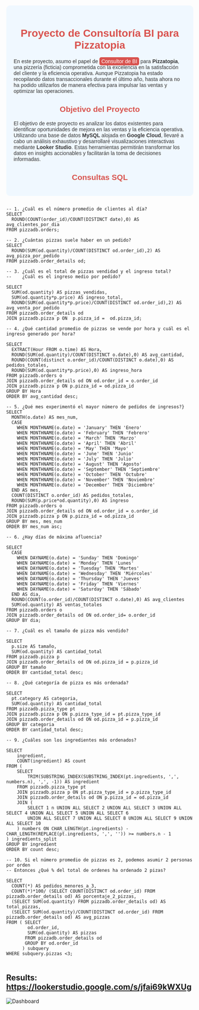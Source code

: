 
<div style="background-color: #f0f8ff; padding: 20px; border-radius: 10px; font-family: Arial, sans-serif; color: #333;">
    <h1 style="color: #d9534f; text-align: center;">Proyecto de Consultoría BI para Pizzatopia</h1>
    <p>En este proyecto, asumo el papel de <span style="background-color: #d9534f; color: white; padding: 3px 5px; border-radius: 5px;">Consultor de BI</span> para <strong>Pizzatopia</strong>, una pizzería (ficticia) comprometida con la excelencia en la satisfacción del cliente y la eficiencia operativa. Aunque Pizzatopia ha estado recopilando datos transaccionales durante el último año, hasta ahora no ha podido utilizarlos de manera efectiva para impulsar las ventas y optimizar las operaciones.</p>
    
   <h2 style="color: #d9534f; text-align: center;">Objetivo del Proyecto</h2>
  <p>El objetivo de este proyecto es analizar los datos existentes para identificar oportunidades de mejora en las ventas y la eficiencia operativa. Utilizando una base de datos <strong>MySQL</strong> alojada en <strong>Google Cloud</strong>, llevaré a cabo un análisis exhaustivo y desarrollaré visualizaciones interactivas mediante <strong>Looker Studio</strong>. Estas herramientas permitirán transformar los datos en insights accionables y facilitarán la toma de decisiones informadas.</p>

  <h2 style="color: #d9534f; text-align: center;">Consultas SQL</h2>
</div>

 <pre style="white-space: pre; overflow-x: auto;">
<code>     
-- 1. ¿Cuál es el número promedio de clientes al día?
SELECT 
  ROUND(COUNT(order_id)/COUNT(DISTINCT date),0) AS avg_clientes_por_dia
FROM pizzadb.orders;

-- 2. ¿Cuántas pizzas suele haber en un pedido?
SELECT 
  ROUND(SUM(od.quantity)/COUNT(DISTINCT od.order_id),2) AS avg_pizza_por_pedido
FROM pizzadb.order_details od; 

-- 3. ¿Cuál es el total de pizzas vendidad y el ingreso total?
--    ¿Cuál es el ingreso medio por pedido?

SELECT
  SUM(od.quantity) AS pizzas_vendidas,
  SUM(od.quantity*p.price) AS ingreso_total,
  ROUND(SUM(od.quantity*p.price)/COUNT(DISTINCT od.order_id),2) AS avg_venta_por_pedido   
FROM pizzadb.order_details od
JOIN pizzadb.pizza p ON  p.pizza_id =  od.pizza_id;

-- 4. ¿Qué cantidad promedio de pizzas se vende por hora y cuál es el ingreso generado por hora?

SELECT 
  EXTRACT(Hour FROM o.time) AS Hora,
  ROUND(SUM(od.quantity)/COUNT(DISTINCT o.date),0) AS avg_cantidad,
  ROUND(COUNT(distinct o.order_id)/COUNT(DISTINCT o.date),0) AS pedidos_totales,
  ROUND(SUM(od.quantity*p.price),0) AS ingreso_hora
FROM pizzadb.orders o
JOIN pizzadb.order_details od ON od.order_id = o.order_id
JOIN pizzadb.pizza p ON p.pizza_id = od.pizza_id
GROUP BY Hora
ORDER BY avg_cantidad desc;

-- 5. ¿Qué mes experimentó el mayor número de pedidos de ingresos?}
SELECT
  MONTH(o.date) AS mes_num,
  CASE
    WHEN MONTHNAME(o.date) = 'January' THEN 'Enero'
    WHEN MONTHNAME(o.date) = 'February' THEN 'Febrero'
    WHEN MONTHNAME(o.date) = 'March' THEN 'Marzo'
    WHEN MONTHNAME(o.date) = 'April' THEN 'Abril'
    WHEN MONTHNAME(o.date) = 'May' THEN 'Mayo'
    WHEN MONTHNAME(o.date) = 'June' THEN 'Junio'
    WHEN MONTHNAME(o.date) = 'July' THEN 'Julio'
    WHEN MONTHNAME(o.date) = 'August' THEN 'Agosto'
    WHEN MONTHNAME(o.date) = 'September' THEN 'Septiembre'
    WHEN MONTHNAME(o.date) = 'October' THEN 'Octubre'
    WHEN MONTHNAME(o.date) = 'November' THEN 'Noviembre'
    WHEN MONTHNAME(o.date) = 'December' THEN 'Diciembre'
  END AS mes,
  COUNT(DISTINCT o.order_id) AS pedidos_totales,
  ROUND(SUM(p.price*od.quantity),0) AS ingreso
FROM pizzadb.orders o
JOIN pizzadb.order_details od ON od.order_id = o.order_id
JOIN pizzadb.pizza p ON p.pizza_id = od.pizza_id
GROUP BY mes, mes_num
ORDER BY mes_num asc;

-- 6. ¿Hay días de máxima afluencia?

SELECT 
  CASE 
    WHEN DAYNAME(o.date) = 'Sunday' THEN 'Domingo'
    WHEN DAYNAME(o.date) = 'Monday' THEN 'Lunes'
    WHEN DAYNAME(o.date) = 'Tuesday' THEN 'Martes'
    WHEN DAYNAME(o.date) = 'Wednesday' THEN 'Miércoles'
    WHEN DAYNAME(o.date) = 'Thursday' THEN 'Jueves'
    WHEN DAYNAME(o.date) = 'Friday' THEN 'Viernes'
    WHEN DAYNAME(o.date) = 'Saturday' THEN 'Sábado'
  END AS dia,
  ROUND(COUNT(o.order_id)/COUNT(DISTINCT o.date),0) AS avg_clientes
  SUM(od.quantity) AS ventas_totales
FROM pizzadb.orders o
JOIN pizzadb.order_details od ON od.order_id= o.order_id
GROUP BY dia;

-- 7. ¿Cuál es el tamaño de pizza más vendido?

SELECT
  p.size AS tamaño,
  SUM(od.quantity) AS cantidad_total
FROM pizzadb.pizza p
JOIN pizzadb.order_details od ON od.pizza_id = p.pizza_id
GROUP BY tamaño
ORDER BY cantidad_total desc;

-- 8. ¿Qué categoría de pizza es más ordenada?

SELECT
  pt.category AS categoria,
  SUM(od.quantity) AS cantidad_total
FROM pizzadb.pizza_type pt
JOIN pizzadb.pizza p ON p.pizza_type_id = pt.pizza_type_id
JOIN pizzadb.order_details od ON od.pizza_id = p.pizza_id
GROUP BY categoria
ORDER BY cantidad_total desc;

-- 9. ¿Cuáles son los ingredientes más ordenados?

SELECT 
    ingredient, 
    COUNT(ingredient) AS count
FROM (
    SELECT 
        TRIM(SUBSTRING_INDEX(SUBSTRING_INDEX(pt.ingredients, ',', numbers.n), ',', -1)) AS ingredient
    FROM pizzadb.pizza_type pt
    JOIN pizzadb.pizza p ON pt.pizza_type_id = p.pizza_type_id
    JOIN pizzadb.order_details od ON p.pizza_id = od.pizza_id
    JOIN (
        SELECT 1 n UNION ALL SELECT 2 UNION ALL SELECT 3 UNION ALL SELECT 4 UNION ALL SELECT 5 UNION ALL SELECT 6 
        UNION ALL SELECT 7 UNION ALL SELECT 8 UNION ALL SELECT 9 UNION ALL SELECT 10
    ) numbers ON CHAR_LENGTH(pt.ingredients) - CHAR_LENGTH(REPLACE(pt.ingredients, ',', '')) >= numbers.n - 1
) ingredients_split
GROUP BY ingredient
ORDER BY count desc;

-- 10. Si el número promedio de pizzas es 2, podemos asumir 2 personas por orden
-- Entonces ¿Qué % del total de ordenes ha ordenado 2 pizas?

SELECT
  COUNT(*) AS pedidos_menores_a_3,
  COUNT(*)*100/ (SELECT COUNT(DISTINCT od.order_id) FROM pizzadb.order_details od) AS porcentaje_2_pizzas,
  (SELECT SUM(od.quantity) FROM pizzadb.order_details od) AS total_pizzas,
  (SELECT SUM(od.quantity)/COUNT(DISTINCT od.order_id) FROM pizzadb.order_details od) AS avg_pizzas
FROM ( SELECT
        od.order_id,
        SUM(od.quantity) AS pizzas
       FROM pizzadb.order_details od
       GROUP BY od.order_id
      ) subquery
WHERE subquery.pizzas <3;    
</code>
</pre>

## <b> Results: https://lookerstudio.google.com/s/jfai69kWXUg </b>
<div>
    <img src="https://miro.medium.com/v2/resize:fit:720/format:webp/1*kxfn2q_nUQo-EyiU7rnd7g.jpeg" alt="Dashboard" style="max-width: 100%; height: auto;">
</div>
